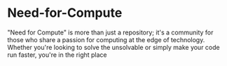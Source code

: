 # Need-for-Compute
"Need for Compute" is more than just a repository; it's a community for those who share a passion for computing at the edge of technology. Whether you're looking to solve the unsolvable or simply make your code run faster, you're in the right place
